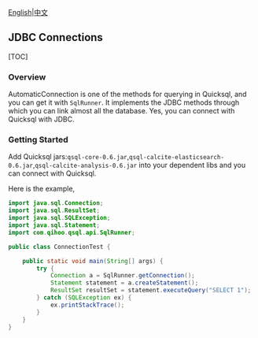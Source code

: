 [English](./jdbc.md)|[中文](../zh/reference/jdbc.md)

## JDBC Connections

[TOC]

### Overview

AutomaticConnection is one of the methods for querying in Quicksql, and you can get it with `SqlRunner`. It implements the JDBC methods through which you can link almost all the database. Yes, you can connect with Quicksql with JDBC.  

### Getting Started

Add Quicksql jars:`qsql-core-0.6.jar`,`qsql-calcite-elasticsearch-0.6.jar`,`qsql-calcite-analysis-0.6.jar`  into your
dependent libs and you can connect with Quicksql.

Here is the example,

```java
import java.sql.Connection;
import java.sql.ResultSet;
import java.sql.SQLException;
import java.sql.Statement;
import com.qihoo.qsql.api.SqlRunner;

public class ConnectionTest {

    public static void main(String[] args) {
        try {
            Connection a = SqlRunner.getConnection();
            Statement statement = a.createStatement();
            ResultSet resultSet = statement.executeQuery("SELECT 1");
        } catch (SQLException ex) {
            ex.printStackTrace();
        }
    }
}
```

